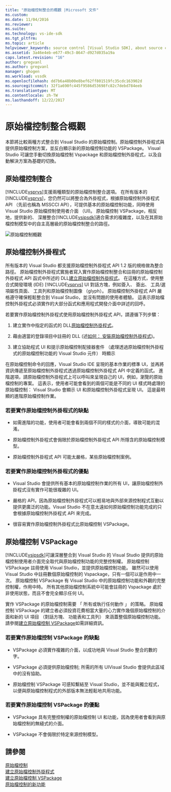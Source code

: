```yaml
---
title: "原始檔控制整合的概觀 |Microsoft 文件"
ms.custom: 
ms.date: 11/04/2016
ms.reviewer: 
ms.suite: 
ms.technology: vs-ide-sdk
ms.tgt_pltfrm: 
ms.topic: article
helpviewer_keywords: source control [Visual Studio SDK], about source control
ms.assetid: 3a46e4eb-e677-49c3-8647-d927d035a19a
caps.latest.revision: "16"
author: gregvanl
ms.author: gregvanl
manager: ghogen
ms.workload: vssdk
ms.openlocfilehash: dd7b6a48b00e8bef62ff801519fc35cdc163902d
ms.sourcegitcommit: 32f1a690fc445f9586d53698fc82c7debd784eeb
ms.translationtype: MT
ms.contentlocale: zh-TW
ms.lasthandoff: 12/22/2017
---
```

# <a name="source-control-integration-overview"></a>原始檔控制整合概觀
本節將比較兩種方式整合到 Visual Studio 的原始檔控制。原始檔控制外掛程式與提供原始檔控制方案，並反白顯示新的原始檔控制功能的 VSPackage。 Visual Studio 可讓您手動切換原始檔控制 Vspackage 和原始檔控制外掛程式，以及自動解決方案為基礎的切換。  
  
## <a name="source-control-integration"></a>原始檔控制整合  
 [!INCLUDE[vsprvs](../../code-quality/includes/vsprvs_md.md)]支援兩種類型的原始檔控制整合選項。 在所有版本的[!INCLUDE[vsprvs](../../code-quality/includes/vsprvs_md.md)]，您仍然可以將整合為外掛程式，根據原始檔控制外掛程式 API （先前也稱為 MSSCCI API），可提供基本的原始檔控制功能，同時使用 Visual Studio 原始檔控制使用者介面 （UI)。 原始檔控制 VSPackage，相反地，提供新的、 深層整合[!INCLUDE[vsipsdk](../../extensibility/includes/vsipsdk_md.md)]適合需求的複雜度，以及在其原始檔控制模型中的自主高層級的原始檔控制整合的路徑。  
  
 ![原始檔控制概觀](../../extensibility/internals/media/sourcectnrloverview.gif "SourceCtnrlOverview")  
  
## <a name="source-control-plug-in"></a>原始檔控制外掛程式  
 所有版本的 Visual Studio 都支援原始檔控制外掛程式 API 1.2 版的規格做為整合路徑。 原始檔控制外掛程式實施者寫入實作原始檔控制整合和註冊的原始檔控制外掛程式 API 函式中所述的 DLL[建立原始檔控制外掛程式](../../extensibility/internals/creating-a-source-control-plug-in.md)。 在這種方式，使用整合式開發環境 (IDE) [!INCLUDE[vsprvs](../../code-quality/includes/vsprvs_md.md)] UI 對話方塊，例如簽入、 簽出、 工具/選項屬性頁面、 工具列和原始檔控制圖像 （glyph）。 原始檔控制外掛程式 API 嚴格遵守確保輕鬆整合到 Visual Studio，並沒有問題的使用者體驗。 這表示原始檔控制外掛程式必須實作的大部分函式和應用程式開發介面中詳述的回呼。  
  
 若要實作原始檔控制外掛程式使用原始檔控制外掛程式 API，請遵循下列步驟：  
  
1.  建立實作中指定的函式的 DLL[原始檔控制外掛程式](../../extensibility/source-control-plug-ins.md)。  
  
2.  藉由適當的登錄項目中註冊的 DLL (述[如何： 安裝原始檔控制外掛程式](../../extensibility/internals/how-to-install-a-source-control-plug-in.md))。  
  
3.  建立協助程式 UI 和提示原始檔控制配接器套件 （處理透過原始檔控制外掛程式的原始檔控制功能的 Visual Studio 元件） 時顯示  
  
 在原始檔控制命令的回應，Visual Studio IDE 呈現的基本作業的標準 UI，並再將資訊傳遞至原始檔控制外掛程式透過原始檔控制外掛程式 API 中定義的函式。 進階選項，請原始檔控制外掛程式上可以呼叫來呈現自己的 UI，例如，瀏覽的原始檔控制的專案。 這表示，使用者可能會看到的兩個可能是不同的 UI 樣式時處理的原始檔控制： Visual Studio 會顯示 UI 和原始檔控制外掛程式呈現 UI。 這是最明顯的進階原始檔控制作業。  
  
### <a name="drawbacks-to-implementing-a-source-control-plug-in"></a>若要實作原始檔控制外掛程式的缺點  
  
-   如需進階的功能，使用者可能會看到兩個不同的樣式的介面，導致可能的混淆。  
  
-   原始檔控制外掛程式會侷限於原始檔控制外掛程式 API 所隱含的原始檔控制模型。  
  
-   原始檔控制外掛程式 API 可能太嚴格，某些原始檔控制案例。  
  
### <a name="advantages-to-implementing-a-source-control-plug-in"></a>若要實作原始檔控制外掛程式的優點  
  
-   Visual Studio 會提供所有基本的原始檔控制作業的所有 UI，讓原始檔控制外掛程式沒有實作可能很複雜的 UI。  
  
-   嚴格的 API，因為原始檔控制外掛程式可以輕易地與外部來源控制程式互動以提供更廣泛的功能。Visual Studio 不在意太遠如何原始檔控制功能完成的只會根據原始檔控制外掛程式 API 來完成。  
  
-   很容易實作原始檔控制外掛程式比原始檔控制 VSPackage。  
  
## <a name="source-control-vspackage"></a>原始檔控制 VSPackage  
 [!INCLUDE[vsipsdk](../../extensibility/includes/vsipsdk_md.md)]可讓深層整合到 Visual Studio 的 Visual Studio 提供的原始檔控制使用者介面完全取代與原始檔控制功能的完整控制權。 原始檔控制 VSPackage 註冊使用 Visual Studio，並提供原始檔控制功能。 雖然可以使用 Visual Studio 中註冊數個原始檔控制的 Vspackage，只有一個可以是作用中一次。 原始檔控制 VSPackage 有 Visual Studio 中的原始檔控制功能和外觀的完整控制權，作用中時。 所有其他原始檔控制系統中可能會註冊的 Vspackage 處於非使用狀態，而且不會完全顯示任何 UI。  
  
 實作 VSPackage 的原始檔控制需要 「 所有或執行任何動作 」 的策略。 原始檔控制 VSPackage 的建立者必須投資花費相當大量的心力實作幾個原始檔控制的介面和新的 UI 項目 （對話方塊、 功能表和工具列） 來涵蓋整個原始檔控制功能。 請參閱[建立原始檔控制 VSPackage](../../extensibility/internals/creating-a-source-control-vspackage.md)如需詳細資訊。  
  
### <a name="drawbacks-to-implementing-a-source-control-vspackage"></a>若要實作原始檔控制 VSPackage 的缺點  
  
-   VSPackage 必須實作複雜的介面，以成功地與 Visual Studio 整合的數的字。  
  
-   VSPackage 必須提供原始檔控制; 所需的所有 UIVisual Studio 會提供此區域中的沒有協助。  
  
-   原始檔控制 VSPackage 可感知繫結至 Visual Studio，並不能與獨立程式，以便與原始檔控制程式的外部版本無法輕鬆地共用功能。  
  
### <a name="advantages-to-implementing-a-source-control-vspackage"></a>若要實作原始檔控制 VSPackage 的優點  
  
-   VSPackage 具有完整控制權的原始檔控制 UI 和功能，因為使用者會看到與原始檔控制的無縫式的介面。  
  
-   VSPackage 不會侷限於特定來源控制模型。  
  
## <a name="see-also"></a>請參閱  
 [原始檔控制](../../extensibility/internals/source-control.md)   
 [建立原始檔控制外掛程式](../../extensibility/internals/creating-a-source-control-plug-in.md)   
 [建立原始檔控制 VSPackage](../../extensibility/internals/creating-a-source-control-vspackage.md)   
 [原始檔控制的新功能](../../extensibility/internals/what-s-new-in-source-control.md)